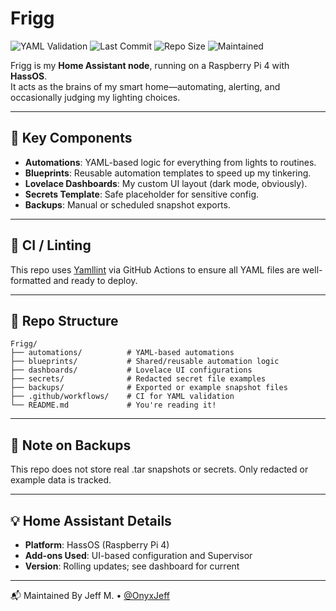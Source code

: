 # Frigg

![YAML Validation](https://github.com/OnyxJeff/Frigg/actions/workflows/validate-yaml.yml/badge.svg)
![Last Commit](https://img.shields.io/github/last-commit/OnyxJeff/Frigg)
![Repo Size](https://img.shields.io/github/repo-size/OnyxJeff/Frigg)
![Maintained](https://img.shields.io/badge/maintained-yes-brightgreen)

Frigg is my **Home Assistant node**, running on a Raspberry Pi 4 with **HassOS**.  
It acts as the brains of my smart home—automating, alerting, and occasionally judging my lighting choices.

---

## 🔧 Key Components

- **Automations**: YAML-based logic for everything from lights to routines.
- **Blueprints**: Reusable automation templates to speed up my tinkering.
- **Lovelace Dashboards**: My custom UI layout (dark mode, obviously).
- **Secrets Template**: Safe placeholder for sensitive config.
- **Backups**: Manual or scheduled snapshot exports.

---

## 🧪 CI / Linting

This repo uses [Yamllint](https://github.com/adrienverge/yamllint) via GitHub Actions to ensure all YAML files are well-formatted and ready to deploy.

---

## 📁 Repo Structure

```text
Frigg/
├── automations/          # YAML-based automations
├── blueprints/           # Shared/reusable automation logic
├── dashboards/           # Lovelace UI configurations
├── secrets/              # Redacted secret file examples
├── backups/              # Exported or example snapshot files
├── .github/workflows/    # CI for YAML validation
└── README.md             # You're reading it!
```

---

## 🚨 Note on Backups

This repo does not store real .tar snapshots or secrets.
Only redacted or example data is tracked.

---

## 💡 Home Assistant Details

- **Platform**: HassOS (Raspberry Pi 4)
- **Add-ons Used**: UI-based configuration and Supervisor
- **Version**: Rolling updates; see dashboard for current

---

📬 Maintained By
Jeff M. • [@OnyxJeff](https://www.github.com/onyxjeff)
